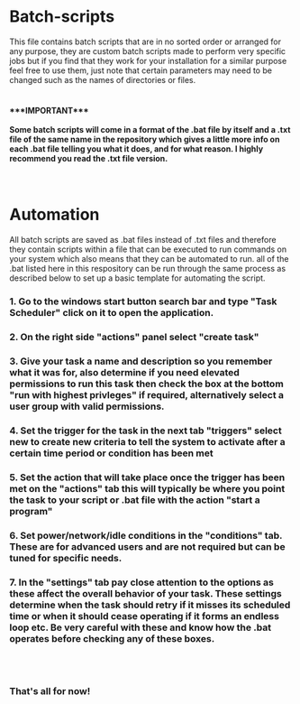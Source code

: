 # Batch-scripts
This file contains batch scripts that are in no sorted order or arranged for any purpose, they are custom batch scripts made to perform very specific jobs but if you find that they work for your installation for a similar purpose feel free to use them, just note that certain parameters may need to be changed such as the names of directories or files.
<br><br>
<h4> ***IMPORTANT*** 
  <br><br>
  Some batch scripts will come in a format of the .bat file by itself and a .txt file of the same name in the repository which gives a little more info on each .bat file telling you what it does, and for what reason. I highly recommend you read the .txt file version.</h4>
<br>

# Automation
All batch scripts are saved as .bat files instead of .txt files and therefore they contain scripts within a file that can be executed to run commands on your system which also means that they can be automated to run. all of the .bat listed here in this respository can be run through the same process as described below to set up a basic template for automating the script.
<br>

<h3>1. Go to the windows start button search bar and type "Task Scheduler" click on it to open the application. </h3>
<h3>2. On the right side "actions" panel select "create task" </h3>
<h3>3. Give your task a name and description so you remember what it was for, also determine if you need elevated permissions to run this task then check the box at the bottom "run with highest privleges" if required, alternatively select a user group with valid permissions.</h3>
<h3>4. Set the trigger for the task in the next tab "triggers" select new to create new criteria to tell the system to activate after a certain time period or condition has been met </h3>
<h3>5. Set the action that will take place once the trigger has been met on the "actions" tab this will typically be where you point the task to your script or .bat file with the action "start a program" </h3>
<h3>6. Set power/network/idle conditions in the "conditions" tab. These are for advanced users and are not required but can be tuned for specific needs.</h3>
<h3>7. In the "settings" tab pay close attention to the options as these affect the overall behavior of your task. These settings determine when the task should retry if it misses its scheduled time or when it should cease operating if it forms an endless loop etc. Be very careful with these and know how the .bat operates before checking any of these boxes.</h3>
<br>
<br>
<h3>That's all for now!</h3>
